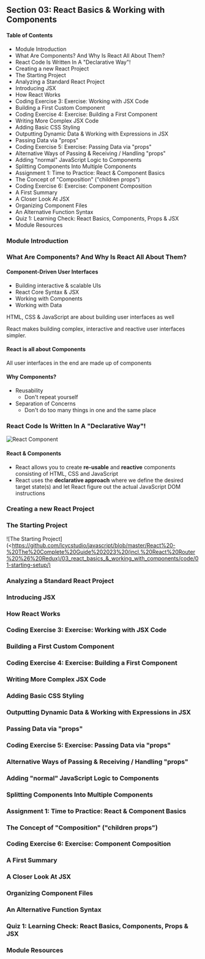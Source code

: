 ## Section 03: React Basics & Working with Components

#### Table of Contents

- Module Introduction
- What Are Components? And Why Is React All About Them?
- React Code Is Written In A "Declarative Way"!
- Creating a new React Project
- The Starting Project
- Analyzing a Standard React Project
- Introducing JSX
- How React Works
- Coding Exercise 3: Exercise: Working with JSX Code
- Building a First Custom Component
- Coding Exercise 4: Exercise: Building a First Component
- Writing More Complex JSX Code
- Adding Basic CSS Styling
- Outputting Dynamic Data & Working with Expressions in JSX
- Passing Data via "props"
- Coding Exercise 5: Exercise: Passing Data via "props"
- Alternative Ways of Passing & Receiving / Handling "props"
- Adding "normal" JavaScript Logic to Components
- Splitting Components Into Multiple Components
- Assignment 1: Time to Practice: React & Component Basics
- The Concept of "Composition" ("children props")
- Coding Exercise 6: Exercise: Component Composition
- A First Summary
- A Closer Look At JSX
- Organizing Component Files
- An Alternative Function Syntax
- Quiz 1: Learning Check: React Basics, Components, Props & JSX
- Module Resources

### Module Introduction

### What Are Components? And Why Is React All About Them?

#### Component-Driven User Interfaces

- Building interactive & scalable UIs
- React Core Syntax & JSX
- Working with Components
- Working with Data

HTML, CSS & JavaScript are about building user interfaces as well

React makes building complex, interactive and reactive user interfaces simpler.

#### React is all about Components

All user interfaces in the end are made up of components

#### Why Components?

- Reusability
  - Don't repeat yourself
- Separation of Concerns
  - Don't do too many things in one and the same place

### React Code Is Written In A "Declarative Way"!

![React Component](<https://github.com/lcycstudio/javascript/blob/master/React%20-%20The%20Complete%20Guide%202023%20(incl.%20React%20Router%20%26%20Redux)/03_react_basics_&_working_with_components/course.png>)

#### React & Components

- React allows you to create **re-usable** and **reactive** components consisting of HTML, CSS and JavaScript
- React uses the **declarative approach** where we define the desired target state(s) and let React figure
  out the actual JavaScript DOM instructions

### Creating a new React Project

### The Starting Project

![The Starting Project](<https://github.com/lcycstudio/javascript/blob/master/React%20-%20The%20Complete%20Guide%202023%20(incl.%20React%20Router%20%26%20Redux)/03_react_basics_&_working_with_components/code/01-starting-setup/)

### Analyzing a Standard React Project

### Introducing JSX

### How React Works

### Coding Exercise 3: Exercise: Working with JSX Code

### Building a First Custom Component

### Coding Exercise 4: Exercise: Building a First Component

### Writing More Complex JSX Code

### Adding Basic CSS Styling

### Outputting Dynamic Data & Working with Expressions in JSX

### Passing Data via "props"

### Coding Exercise 5: Exercise: Passing Data via "props"

### Alternative Ways of Passing & Receiving / Handling "props"

### Adding "normal" JavaScript Logic to Components

### Splitting Components Into Multiple Components

### Assignment 1: Time to Practice: React & Component Basics

### The Concept of "Composition" ("children props")

### Coding Exercise 6: Exercise: Component Composition

### A First Summary

### A Closer Look At JSX

### Organizing Component Files

### An Alternative Function Syntax

### Quiz 1: Learning Check: React Basics, Components, Props & JSX

### Module Resources
